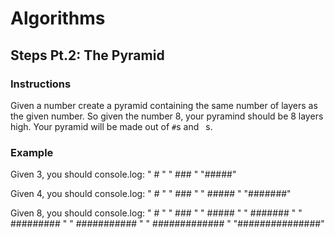 # Algorithms

## Steps Pt.2: The Pyramid

### Instructions

Given a number create a pyramid containing the same number of layers as the given number. So given the number 8, your pyramind should be 8 layers high. Your pyramid will be made out of `#`s and ` `s.

### Example
Given 3, you should console.log:
"  #  "
" ### "
"#####"

Given 4, you should console.log:
"   #   "
"  ###  "
" ##### "
"#######"

Given 8, you should console.log:
"       #       "
"      ###      "
"     #####     "
"    #######    "
"   #########   "
"  ###########  "
" ############# "
"###############"
